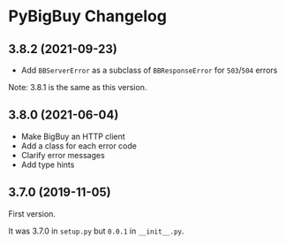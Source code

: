 # PyBigBuy Changelog

## 3.8.2 (2021-09-23)

* Add `BBServerError` as a subclass of `BBResponseError` for `503`/`504` errors

Note: 3.8.1 is the same as this version.

## 3.8.0 (2021-06-04)

* Make BigBuy an HTTP client
* Add a class for each error code
* Clarify error messages
* Add type hints

## 3.7.0 (2019-11-05)

First version.

It was 3.7.0 in `setup.py` but `0.0.1` in `__init__.py`.
